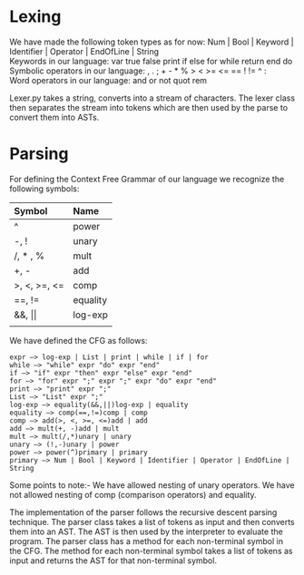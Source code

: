 # Lexing 
We have made the following token types as for now: Num | Bool | Keyword | Identifier | Operator | EndOfLine | String
<br>
Keywords in our language: var true false print if else for while return end do
<br>
Symbolic operators in our language: , . ; + - * % > < >= <= == ! != ^ :
<br>
Word operators in our language: and or not quot rem
<br>

Lexer.py takes a string, converts into a stream of characters. The lexer class then separates the stream into tokens which are then used by the parse to convert them into ASTs.


# Parsing

For defining the Context Free Grammar of our language we recognize the following symbols: 


|Symbol | Name|
|:---|:---|
|^   |    power|
|-, !|    unary|
|/, * , % |  mult|
|+, -   | add|
|>, <, >=, <= | comp|
|==, !=  | equality|
|&&, \|\| |log-exp|
|||


We have defined the CFG as follows:


```
expr —> log-exp | List | print | while | if | for
while —> "while" expr "do" expr "end"
if —> "if" expr "then" expr "else" expr "end"
for —> "for" expr ";" expr ";" expr "do" expr "end"
print —> "print" expr ";"
List —> "List" expr ";"
log-exp —> equality(&&,||)log-exp | equality
equality —> comp(==,!=)comp | comp
comp —> add(>, <, >=, <=)add | add
add —> mult(+, -)add | mult
mult —> mult(/,*)unary | unary
unary —> (!,-)unary | power
power —> power(^)primary | primary
primary —> Num | Bool | Keyword | Identifier | Operator | EndOfLine | String
```

Some points to note:-
We have allowed nesting of unary operators.
We have not allowed nesting of comp (comparison operators) and equality.

The implementation of the parser follows the recursive descent parsing technique. The parser class takes a list of tokens as input and then converts them into an AST. The AST is then used by the interpreter to evaluate the program. The parser class has a method for each non-terminal symbol in the CFG. The method for each non-terminal symbol takes a list of tokens as input and returns the AST for that non-terminal symbol. 